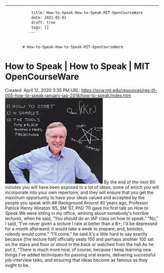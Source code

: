 ---
                title: How-to-Speak-How-to-Speak-MIT-OpenCourseWare
                date: 2021-01-01    
                draft: true
                tags: []
               ---


            # How-to-Speak-How-to-Speak-MIT-OpenCourseWare

# How to Speak | How to Speak | MIT OpenCourseWare
Created: April 12, 2020 3:35 PM
URL: https://ocw.mit.edu/resources/res-tll-005-how-to-speak-january-iap-2018/how-to-speak/index.htm
![RES-TLL-005IAP18.jpg](How%20to%20Speak%20How%20to%20Speak%20MIT%20OpenCourseWare%205ad15957017046fda69569d73330d828/RES-TLL-005IAP18.jpg)
By the end of the next 60 minutes you will have been exposed to a lot of ideas, some of which you will incorporate into your own repertoire, and they will ensure that you get the maximum opportunity to have your ideas valued and accepted by the people you speak with.## Background
Around 40 years ago, Professor Patrick Henry Winston ’65, SM ’67, PhD ’70 gave his first talk on *How to Speak*.We were sitting in my office, whining about somebody's horrible lectures, when he said, “You should do an IAP class on how to speak.”
“No,” I said, “I've never given a lecture I rate at better than a B+; I'd be depressed for a month afterward; it would take a week to prepare; and, besides, nobody would come.”
“I'll come," he said.It's a little hard to say exactly because [the lecture hall] officially seats 150 and perhaps another 100 sat on the stairs and floor or stood in the back or watched from the hall.As he put it, "There is much more now, of course, because I keep learning new things.I've added techniques for passing oral exams, delivering successful job-interview talks, and ensuring that ideas become as famous as they ought to be.